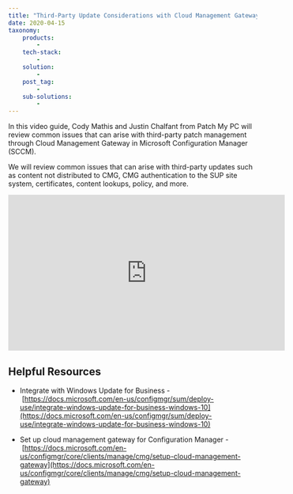 ```yaml
---
title: "Third-Party Update Considerations with Cloud Management Gateway (CMG) in SCCM"
date: 2020-04-15
taxonomy:
    products:
        - 
    tech-stack:
        - 
    solution:
        - 
    post_tag:
        - 
    sub-solutions:
        - 
---
```


In this video guide, Cody Mathis and Justin Chalfant from Patch My PC will review common issues that can arise with third-party patch management through Cloud Management Gateway in Microsoft Configuration Manager (SCCM).

We will review common issues that can arise with third-party updates such as content not distributed to CMG, CMG authentication to the SUP site system, certificates, content lookups, policy, and more.

<iframe src="https://www.youtube.com/embed/rZXexnGyee0" width="560" height="315" frameborder="0" allowfullscreen="allowfullscreen" data-cookieconsent="ignore"></iframe>

## Helpful Resources

- Integrate with Windows Update for Business - [https://docs.microsoft.com/en-us/configmgr/sum/deploy-use/integrate-windows-update-for-business-windows-10](https://docs.microsoft.com/en-us/configmgr/sum/deploy-use/integrate-windows-update-for-business-windows-10)

- Set up cloud management gateway for Configuration Manager - [https://docs.microsoft.com/en-us/configmgr/core/clients/manage/cmg/setup-cloud-management-gateway](https://docs.microsoft.com/en-us/configmgr/core/clients/manage/cmg/setup-cloud-management-gateway)